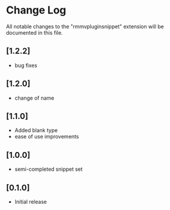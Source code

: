 # Change Log

All notable changes to the "rmmvpluginsnippet" extension will be documented in this file.
## [1.2.2]
- bug fixes

## [1.2.0]
- change of name

## [1.1.0]
- Added blank type
- ease of use improvements

## [1.0.0]
- semi-completed snippet set

## [0.1.0]

- Initial release